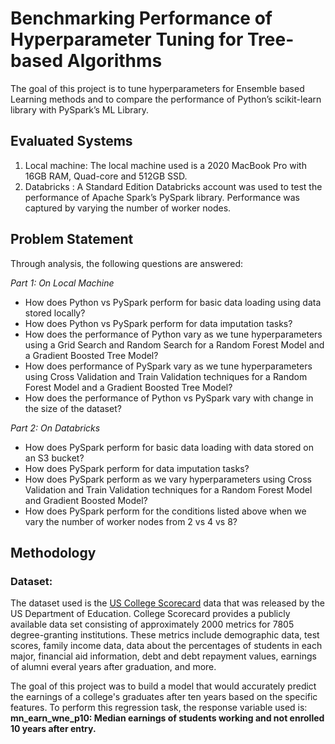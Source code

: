 # Benchmarking Performance of Hyperparameter Tuning for Tree-based Algorithms

The goal of this project is to tune hyperparameters for Ensemble based Learning methods and to compare the performance of Python’s scikit-learn library with PySpark’s ML Library.

## Evaluated Systems
1. Local machine: The local machine used is a 2020 MacBook Pro with 16GB RAM, Quad-core and 512GB SSD.
2. Databricks : A Standard Edition Databricks account was used to test the performance of Apache Spark’s PySpark library. Performance was captured by varying the number of worker nodes.

## Problem Statement
Through analysis, the following questions are answered:

*Part 1: On Local Machine*

  - How does Python vs PySpark perform for basic data loading using data stored locally?
  - How does Python vs PySpark perform for data imputation tasks?
  - How does the performance of Python vary as we tune hyperparameters using a Grid Search and Random Search for a Random Forest Model and a Gradient Boosted Tree Model?
  - How does performance of PySpark vary as we tune hyperparameters using Cross Validation and Train Validation techniques for a Random Forest Model and a Gradient Boosted Tree Model?
  - How does the performance of Python vs PySpark vary with change in the size of the
dataset?

*Part 2: On Databricks*

  - How does PySpark perform for basic data loading with data stored on an S3 bucket?
- How does PySpark perform for data imputation tasks?
- How does PySpark perform as we vary hyperparameters using Cross Validation and Train Validation techniques for a Random Forest Model and Gradient Boosted Model?
- How does PySpark perform for the conditions listed above when we vary the number of worker nodes from 2 vs 4 vs 8?

## Methodology

### Dataset:
The dataset used is the [US College Scorecard](https://collegescorecard.ed.gov/) data that was released by the US Department of Education. College Scorecard provides a publicly available data set consisting of approximately 2000 metrics for 7805 degree-granting institutions. These metrics include demographic data, test scores, family income data, data about the percentages of students in each major, financial aid information, debt and debt repayment values, earnings of alumni  everal years after graduation, and more.

The goal of this project was to build a model that would accurately predict the earnings of a college's graduates after ten years based on the specific features.
To perform this regression task, the response variable used is: **mn_earn_wne_p10: Median earnings of students working and not enrolled 10 years
after entry.**
